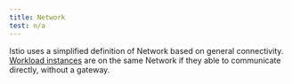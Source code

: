 ```yaml
---
title: Network
test: n/a
---
```


Istio uses a simplified definition of Network based on general connectivity.
[Workload instances](/docs/reference/glossary/#workload-instance) are on the same
Network if they able to communicate directly, without a gateway.